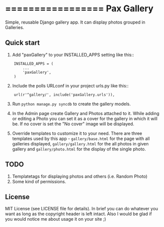 =================
Pax Gallery
=================

Simple, reusable Django gallery app. It can display photos grouped in Galleries. 

Quick start
-----------

1. Add "paxGallery" to your INSTALLED_APPS setting like this::
```
    INSTALLED_APPS = (
        ...
        'paxGallery',
    )
```
2. Include the polls URLconf in your project urls.py like this::
```
    url(r'^gallery/', include('paxGallery.urls')),
```
3. Run `python manage.py syncdb` to create the gallery models.

4. In the Admin page create Gallery and Photos attached to it. While adding or editing a Photo you can set it as a cover for the gallery in which it will be. If no cover is set the "No cover" image will be displayed.

5. Override templates to customize it to your need. There are three templates used by this app - `gallery/base.html` for the page with all galleries displayed, `gallery/gallery.html` for the all photos in given gallery and `gallery/photo.html` for the display of the single photo.


TODO
----
1. Templatetags for displaying photos and others (i.e. Random Photo)
2. Some kind of permissions.

License
-------
MIT License (see LICENSE file for details). 
In brief you can do whatever you want as long as the copyright header is left intact. 
Also I would be glad if you would notice me about usage it on your site ;)
